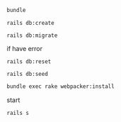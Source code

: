 ```sh
bundle
```

```
rails db:create
```


```
rails db:migrate
```

if have error

```
rails db:reset
```
 
```
rails db:seed
```


```sh
bundle exec rake webpacker:install
```

start
```
rails s
```
